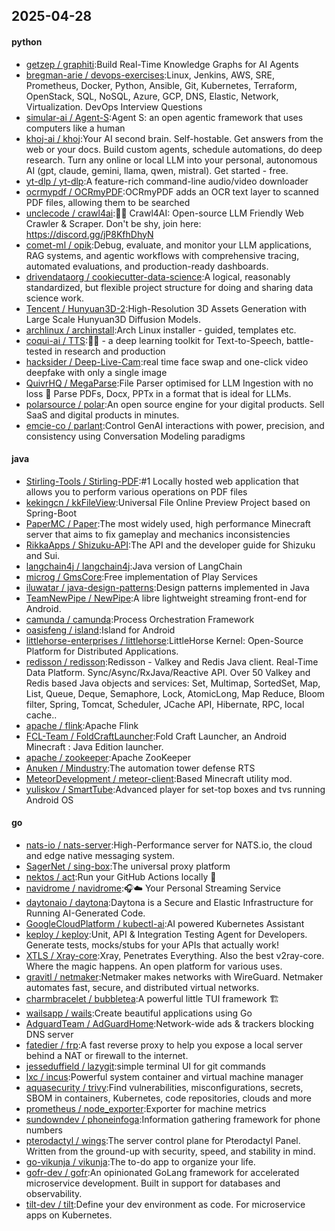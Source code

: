 ## 2025-04-28

#### python
* [getzep / graphiti](https://github.com/getzep/graphiti):Build Real-Time Knowledge Graphs for AI Agents
* [bregman-arie / devops-exercises](https://github.com/bregman-arie/devops-exercises):Linux, Jenkins, AWS, SRE, Prometheus, Docker, Python, Ansible, Git, Kubernetes, Terraform, OpenStack, SQL, NoSQL, Azure, GCP, DNS, Elastic, Network, Virtualization. DevOps Interview Questions
* [simular-ai / Agent-S](https://github.com/simular-ai/Agent-S):Agent S: an open agentic framework that uses computers like a human
* [khoj-ai / khoj](https://github.com/khoj-ai/khoj):Your AI second brain. Self-hostable. Get answers from the web or your docs. Build custom agents, schedule automations, do deep research. Turn any online or local LLM into your personal, autonomous AI (gpt, claude, gemini, llama, qwen, mistral). Get started - free.
* [yt-dlp / yt-dlp](https://github.com/yt-dlp/yt-dlp):A feature-rich command-line audio/video downloader
* [ocrmypdf / OCRmyPDF](https://github.com/ocrmypdf/OCRmyPDF):OCRmyPDF adds an OCR text layer to scanned PDF files, allowing them to be searched
* [unclecode / crawl4ai](https://github.com/unclecode/crawl4ai):🚀🤖 Crawl4AI: Open-source LLM Friendly Web Crawler & Scraper. Don't be shy, join here: https://discord.gg/jP8KfhDhyN
* [comet-ml / opik](https://github.com/comet-ml/opik):Debug, evaluate, and monitor your LLM applications, RAG systems, and agentic workflows with comprehensive tracing, automated evaluations, and production-ready dashboards.
* [drivendataorg / cookiecutter-data-science](https://github.com/drivendataorg/cookiecutter-data-science):A logical, reasonably standardized, but flexible project structure for doing and sharing data science work.
* [Tencent / Hunyuan3D-2](https://github.com/Tencent/Hunyuan3D-2):High-Resolution 3D Assets Generation with Large Scale Hunyuan3D Diffusion Models.
* [archlinux / archinstall](https://github.com/archlinux/archinstall):Arch Linux installer - guided, templates etc.
* [coqui-ai / TTS](https://github.com/coqui-ai/TTS):🐸💬 - a deep learning toolkit for Text-to-Speech, battle-tested in research and production
* [hacksider / Deep-Live-Cam](https://github.com/hacksider/Deep-Live-Cam):real time face swap and one-click video deepfake with only a single image
* [QuivrHQ / MegaParse](https://github.com/QuivrHQ/MegaParse):File Parser optimised for LLM Ingestion with no loss 🧠 Parse PDFs, Docx, PPTx in a format that is ideal for LLMs.
* [polarsource / polar](https://github.com/polarsource/polar):An open source engine for your digital products. Sell SaaS and digital products in minutes.
* [emcie-co / parlant](https://github.com/emcie-co/parlant):Control GenAI interactions with power, precision, and consistency using Conversation Modeling paradigms

#### java
* [Stirling-Tools / Stirling-PDF](https://github.com/Stirling-Tools/Stirling-PDF):#1 Locally hosted web application that allows you to perform various operations on PDF files
* [kekingcn / kkFileView](https://github.com/kekingcn/kkFileView):Universal File Online Preview Project based on Spring-Boot
* [PaperMC / Paper](https://github.com/PaperMC/Paper):The most widely used, high performance Minecraft server that aims to fix gameplay and mechanics inconsistencies
* [RikkaApps / Shizuku-API](https://github.com/RikkaApps/Shizuku-API):The API and the developer guide for Shizuku and Sui.
* [langchain4j / langchain4j](https://github.com/langchain4j/langchain4j):Java version of LangChain
* [microg / GmsCore](https://github.com/microg/GmsCore):Free implementation of Play Services
* [iluwatar / java-design-patterns](https://github.com/iluwatar/java-design-patterns):Design patterns implemented in Java
* [TeamNewPipe / NewPipe](https://github.com/TeamNewPipe/NewPipe):A libre lightweight streaming front-end for Android.
* [camunda / camunda](https://github.com/camunda/camunda):Process Orchestration Framework
* [oasisfeng / island](https://github.com/oasisfeng/island):Island for Android
* [littlehorse-enterprises / littlehorse](https://github.com/littlehorse-enterprises/littlehorse):LittleHorse Kernel: Open-Source Platform for Distributed Applications.
* [redisson / redisson](https://github.com/redisson/redisson):Redisson - Valkey and Redis Java client. Real-Time Data Platform. Sync/Async/RxJava/Reactive API. Over 50 Valkey and Redis based Java objects and services: Set, Multimap, SortedSet, Map, List, Queue, Deque, Semaphore, Lock, AtomicLong, Map Reduce, Bloom filter, Spring, Tomcat, Scheduler, JCache API, Hibernate, RPC, local cache..
* [apache / flink](https://github.com/apache/flink):Apache Flink
* [FCL-Team / FoldCraftLauncher](https://github.com/FCL-Team/FoldCraftLauncher):Fold Craft Launcher, an Android Minecraft : Java Edition launcher.
* [apache / zookeeper](https://github.com/apache/zookeeper):Apache ZooKeeper
* [Anuken / Mindustry](https://github.com/Anuken/Mindustry):The automation tower defense RTS
* [MeteorDevelopment / meteor-client](https://github.com/MeteorDevelopment/meteor-client):Based Minecraft utility mod.
* [yuliskov / SmartTube](https://github.com/yuliskov/SmartTube):Advanced player for set-top boxes and tvs running Android OS

#### go
* [nats-io / nats-server](https://github.com/nats-io/nats-server):High-Performance server for NATS.io, the cloud and edge native messaging system.
* [SagerNet / sing-box](https://github.com/SagerNet/sing-box):The universal proxy platform
* [nektos / act](https://github.com/nektos/act):Run your GitHub Actions locally 🚀
* [navidrome / navidrome](https://github.com/navidrome/navidrome):🎧☁️ Your Personal Streaming Service
* [daytonaio / daytona](https://github.com/daytonaio/daytona):Daytona is a Secure and Elastic Infrastructure for Running AI-Generated Code.
* [GoogleCloudPlatform / kubectl-ai](https://github.com/GoogleCloudPlatform/kubectl-ai):AI powered Kubernetes Assistant
* [keploy / keploy](https://github.com/keploy/keploy):Unit, API & Integration Testing Agent for Developers. Generate tests, mocks/stubs for your APIs that actually work!
* [XTLS / Xray-core](https://github.com/XTLS/Xray-core):Xray, Penetrates Everything. Also the best v2ray-core. Where the magic happens. An open platform for various uses.
* [gravitl / netmaker](https://github.com/gravitl/netmaker):Netmaker makes networks with WireGuard. Netmaker automates fast, secure, and distributed virtual networks.
* [charmbracelet / bubbletea](https://github.com/charmbracelet/bubbletea):A powerful little TUI framework 🏗
* [wailsapp / wails](https://github.com/wailsapp/wails):Create beautiful applications using Go
* [AdguardTeam / AdGuardHome](https://github.com/AdguardTeam/AdGuardHome):Network-wide ads & trackers blocking DNS server
* [fatedier / frp](https://github.com/fatedier/frp):A fast reverse proxy to help you expose a local server behind a NAT or firewall to the internet.
* [jesseduffield / lazygit](https://github.com/jesseduffield/lazygit):simple terminal UI for git commands
* [lxc / incus](https://github.com/lxc/incus):Powerful system container and virtual machine manager
* [aquasecurity / trivy](https://github.com/aquasecurity/trivy):Find vulnerabilities, misconfigurations, secrets, SBOM in containers, Kubernetes, code repositories, clouds and more
* [prometheus / node_exporter](https://github.com/prometheus/node_exporter):Exporter for machine metrics
* [sundowndev / phoneinfoga](https://github.com/sundowndev/phoneinfoga):Information gathering framework for phone numbers
* [pterodactyl / wings](https://github.com/pterodactyl/wings):The server control plane for Pterodactyl Panel. Written from the ground-up with security, speed, and stability in mind.
* [go-vikunja / vikunja](https://github.com/go-vikunja/vikunja):The to-do app to organize your life.
* [gofr-dev / gofr](https://github.com/gofr-dev/gofr):An opinionated GoLang framework for accelerated microservice development. Built in support for databases and observability.
* [tilt-dev / tilt](https://github.com/tilt-dev/tilt):Define your dev environment as code. For microservice apps on Kubernetes.
